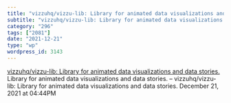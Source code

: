 ```yaml
---
title: "vizzuhq/vizzu-lib: Library for animated data visualizations and data stories."
subtitle: "vizzuhq/vizzu-lib: Library for animated data visualizations and data stories."
category: "296"
tags: ["2081"]
date: "2021-12-21"
type: "wp"
wordpress_id: 3143
---
```

[ vizzuhq/vizzu-lib: Library for animated data visualizations and data stories.](https://github.com/vizzuhq/vizzu-lib)
 Library for animated data visualizations and data stories. – vizzuhq/vizzu-lib: Library for animated data visualizations and data stories.
December 21, 2021 at 04:44PM